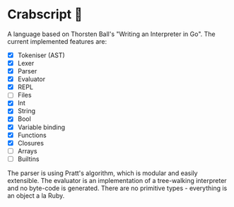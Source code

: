 # Crabscript 🦀
A language based on Thorsten Ball's "Writing an Interpreter in Go".
The current implemented features are:

- [x] Tokeniser (AST)
- [x] Lexer
- [x] Parser
- [x] Evaluator
- [x] REPL
- [ ] Files
- [x] Int
- [x] String
- [x] Bool
- [x] Variable binding
- [x] Functions
- [x] Closures
- [ ] Arrays
- [ ] Builtins

The parser is using Pratt's algorithm, which is modular and easily extensible.
The evaluator is an implementation of a tree-walking interpreter and no 
byte-code is generated. There are no primitive types - everything is an object 
a la Ruby.